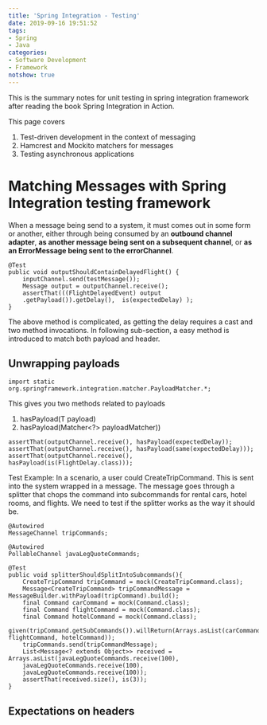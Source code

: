 ```yaml
---
title: 'Spring Integration - Testing'
date: 2019-09-16 19:51:52
tags: 
- Spring
- Java
categories: 
- Software Development
- Framework
notshow: true
---
```


This is the summary notes for unit testing in spring integration framework after reading the book Spring Integration in Action. 

This page covers 
1. Test-driven development in the context of messaging
2. Hamcrest and Mockito matchers for messages
3. Testing asynchronous applications


# Matching Messages with Spring Integration testing framework

When a message being send to a system, it must comes out in some form or another, either through being consumed by an **outbound channel adapter**, **as another message being sent on a subsequent channel**, or **as an ErrorMessage being sent to the errorChannel**.

```
@Test
public void outputShouldContainDelayedFlight() {
    inputChannel.send(testMessage());
    Message output = outputChannel.receive();
    assertThat(((FlightDelayedEvent) output
    .getPayload()).getDelay(),  is(expectedDelay) );
}
```
The above method is complicated, as getting the delay requires a cast and two method invocations. In following sub-section, a easy method is introduced to match both payload and header.

## Unwrapping payloads

```
import static org.springframework.integration.matcher.PayloadMatcher.*;
```

This gives you two methods related to payloads 
1. hasPayload(T payload)
2. hasPayload(Matcher<?> payloadMatcher))

```
assertThat(outputChannel.receive(), hasPayload(expectedDelay));
assertThat(outputChannel.receive(), hasPayload(same(expectedDelay)));
assertThat(outputChannel.receive(), hasPayload(is(FlightDelay.class)));
```
Test Example:
In a scenario, a user could CreateTripCommand. This is sent into the system wrapped in a message. The message
goes through a splitter that chops the command into subcommands for rental cars, hotel rooms, and flights. We need to test if the splitter works as the way it should be.

```
@Autowired
MessageChannel tripCommands;

@Autowired
PollableChannel javaLegQuoteCommands;

@Test
public void splitterShouldSplitIntoSubcommands(){
    CreateTripCommand tripCommand = mock(CreateTripCommand.class);
    Message<CreateTripCommand> tripCommandMessage = MessageBuilder.withPayload(tripCommand).build();
    final Command carCommand = mock(Command.class);
    final Command flightCommand = mock(Command.class);
    final Command hotelCommand = mock(Command.class);
    given(tripCommand.getSubCommands()).willReturn(Arrays.asList(carCommand, flightCommand, hotelCommand));
    tripCommands.send(tripCommandMessage);
    List<Message<? extends Object>> received = Arrays.asList(javaLegQuoteCommands.receive(100),
    javaLegQuoteCommands.receive(100),
    javaLegQuoteCommands.receive(100));
    assertThat(received.size(), is(3));
}
```

## Expectations on headers


